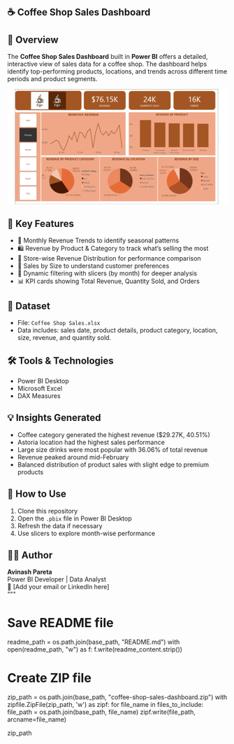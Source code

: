 ## ☕ Coffee Shop Sales Dashboard

## 📌 Overview
The **Coffee Shop Sales Dashboard** built in **Power BI** offers a detailed, interactive view of sales data for a coffee shop. The dashboard helps identify top-performing products, locations, and trends across different time periods and product segments.

![Dashboard Preview](./Screenshot%202025-04-09%20190738.png)

## 🧩 Key Features
- 📅 Monthly Revenue Trends to identify seasonal patterns  
- 🛍 Revenue by Product & Category to track what’s selling the most  
- 📍 Store-wise Revenue Distribution for performance comparison  
- 🧃 Sales by Size to understand customer preferences  
- 🔄 Dynamic filtering with slicers (by month) for deeper analysis  
- 📊 KPI cards showing Total Revenue, Quantity Sold, and Orders

## 📁 Dataset
- File: `Coffee Shop Sales.xlsx`  
- Data includes: sales date, product details, product category, location, size, revenue, and quantity sold.

## 🛠 Tools & Technologies
- Power BI Desktop  
- Microsoft Excel  
- DAX Measures

## 💡 Insights Generated
- Coffee category generated the highest revenue ($29.27K, 40.51%)  
- Astoria location had the highest sales performance  
- Large size drinks were most popular with 36.06% of total revenue  
- Revenue peaked around mid-February  
- Balanced distribution of product sales with slight edge to premium products  

## 🚀 How to Use
1. Clone this repository  
2. Open the `.pbix` file in Power BI Desktop  
3. Refresh the data if necessary  
4. Use slicers to explore month-wise performance  

## 🧑‍💼 Author
**Avinash Pareta**  
Power BI Developer | Data Analyst  
📧 [Add your email or LinkedIn here]  
"""

# Save README file
readme_path = os.path.join(base_path, "README.md")
with open(readme_path, "w") as f:
    f.write(readme_content.strip())

# Create ZIP file
zip_path = os.path.join(base_path, "coffee-shop-sales-dashboard.zip")
with zipfile.ZipFile(zip_path, 'w') as zipf:
    for file_name in files_to_include:
        file_path = os.path.join(base_path, file_name)
        zipf.write(file_path, arcname=file_name)

zip_path
